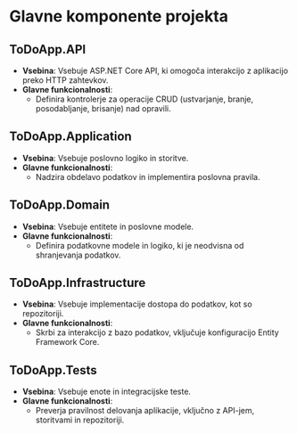 # Glavne komponente projekta

## ToDoApp.API

- **Vsebina**: Vsebuje ASP.NET Core API, ki omogoča interakcijo z aplikacijo preko HTTP zahtevkov.
- **Glavne funkcionalnosti**: 
  - Definira kontrolerje za operacije CRUD (ustvarjanje, branje, posodabljanje, brisanje) nad opravili.

## ToDoApp.Application

- **Vsebina**: Vsebuje poslovno logiko in storitve.
- **Glavne funkcionalnosti**:
  - Nadzira obdelavo podatkov in implementira poslovna pravila.

## ToDoApp.Domain

- **Vsebina**: Vsebuje entitete in poslovne modele.
- **Glavne funkcionalnosti**:
  - Definira podatkovne modele in logiko, ki je neodvisna od shranjevanja podatkov.

## ToDoApp.Infrastructure

- **Vsebina**: Vsebuje implementacije dostopa do podatkov, kot so repozitoriji.
- **Glavne funkcionalnosti**:
  - Skrbi za interakcijo z bazo podatkov, vključuje konfiguracijo Entity Framework Core.

## ToDoApp.Tests

- **Vsebina**: Vsebuje enote in integracijske teste.
- **Glavne funkcionalnosti**:
  - Preverja pravilnost delovanja aplikacije, vključno z API-jem, storitvami in repozitoriji.
